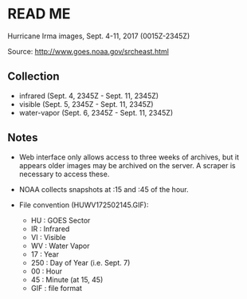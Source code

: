 # READ ME

Hurricane Irma images, Sept. 4-11, 2017 (0015Z-2345Z)

Source: http://www.goes.noaa.gov/srcheast.html


## Collection

- infrared (Sept. 4, 2345Z - Sept. 11, 2345Z)
- visible (Sept. 5, 2345Z - Sept. 11, 2345Z)
- water-vapor (Sept. 6, 2345Z - Sept. 11, 2345Z)


## Notes

- Web interface only allows access to three weeks of archives, but it appears older images may be archived on the server. A scraper is necessary to access these.

- NOAA collects snapshots at :15 and :45 of the hour.

- File convention (HUWV172502145.GIF):
  - HU  : GOES Sector
  - IR  : Infrared
  - VI  : Visible
  - WV  : Water Vapor
  - 17  : Year
  - 250 : Day of Year (i.e. Sept. 7)
  - 00  : Hour
  - 45  : Minute (at 15, 45)
  - GIF : file format

